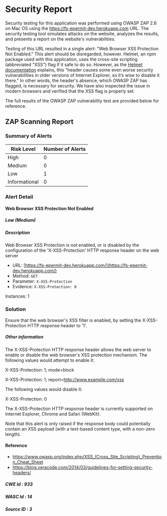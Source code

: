# Security Report

Security testing for this application was performed using OWASP ZAP 2.6 on Mac OS using the https://fs-epermit-dev.herokuapp.com URL. The security testing tool simulates attacks on the website, analyzes the results, and presents a report on the website's vulnerabilities. 

Testing of this URL resulted in a single alert: "Web Browser XSS Protection Not Enabled." This alert should be disregarded, however. Helmet, an npm package used with this application, uses the cross-site scripting (abbreviated "XSS") flag if it safe to do so. However, as the [Helmet documentation](https://helmetjs.github.io/docs/xss-filter/) explains, this "header causes some even worse security vulnerabilities in older versions of Internet Explorer, so it’s wise to disable it there." In other words, the header's absence, which OWASP ZAP has flagged, is necessary for security. We have also inspected the issue in modern browsers and verified that the XSS flag is properly set.

The full results of the OWASP ZAP vulnerability test are provided below for reference. 

## ZAP Scanning Report

### Summary of Alerts

| Risk Level | Number of Alerts |
| --- | --- |
| High | 0 |
| Medium | 0 |
| Low | 1 |
| Informational | 0 |

### Alert Detail

#### Web Browser XSS Protection Not Enabled

##### Low (Medium)
  
##### Description

Web Browser XSS Protection is not enabled, or is disabled by the configuration of the 'X-XSS-Protection' HTTP response header on the web server
  
- URL: [https://fs-epermit-dev.herokuapp.com/](https://fs-epermit-dev.herokuapp.com/)
- Method: `GET`
- Parameter: `X-XSS-Protection`
- Evidence: `X-XSS-Protection: 0`
  
Instances: 1
  
### Solution

Ensure that the web browser's XSS filter is enabled, by setting the X-XSS-Protection HTTP response header to '1'.
  
##### Other information

The X-XSS-Protection HTTP response header allows the web server to enable or disable the web browser's XSS protection mechanism. The following values would attempt to enable it: 

X-XSS-Protection: 1; mode=block

X-XSS-Protection: 1; report=http://www.example.com/xss

The following values would disable it: 

X-XSS-Protection: 0

The X-XSS-Protection HTTP response header is currently supported on Internet Explorer, Chrome and Safari (WebKit).

Note that this alert is only raised if the response body could potentially contain an XSS payload (with a text-based content type, with a non-zero length).</p>
  
#### Reference

- https://www.owasp.org/index.php/XSS_(Cross_Site_Scripting)_Prevention_Cheat_Sheet
- https://blog.veracode.com/2014/03/guidelines-for-setting-security-headers/

##### CWE Id : 933
  
##### WASC Id : 14
  
##### Source ID : 3
